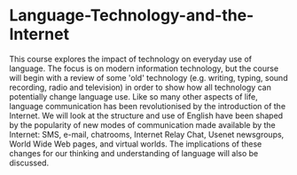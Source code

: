 # Language-Technology-and-the-Internet
This course explores the impact of technology on everyday use of language. The focus is on modern information technology, but the course will begin with a review of some 'old' technology (e.g. writing, typing, sound recording, radio and television) in order to show how all technology can potentially change language use. Like so many other aspects of life, language communication has been revolutionised by the introduction of the Internet. We will look at the structure and use of English have been shaped by the popularity of new modes of communication made available by the Internet: SMS, e-mail, chatrooms, Internet Relay Chat, Usenet newsgroups, World Wide Web pages, and virtual worlds. The implications of these changes for our thinking and understanding of language will also be discussed.
